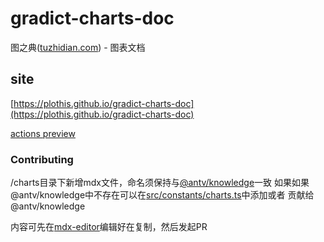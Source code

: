 # gradict-charts-doc
图之典([tuzhidian.com](http://tuzhidian.com/)) - 图表文档


## site

[https://plothis.github.io/gradict-charts-doc](https://plothis.github.io/gradict-charts-doc)


[actions preview](https://github.com/Plothis/gradict-charts-doc/actions)


### Contributing

/charts目录下新增mdx文件，命名须保持与[@antv/knowledge](https://github.com/antvis/AVA/blob/master/packages/ckb/src/chartID.ts)一致
如果如果@antv/knowledge中不存在可以在[src/constants/charts.ts](https://github.com/Plothis/gradict-charts-doc/blob/dev/src/constants/charts.ts)中添加或者 贡献给@antv/knowledge

内容可先在[mdx-editor](https://github.com/Plothis/mdx-editor)编辑好在复制，然后发起PR